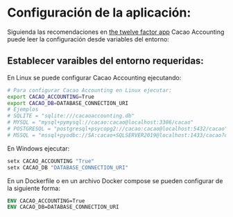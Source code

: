 # Configuración de la aplicación:

Siguienda las recomendaciones en [the twelve factor app](https://12factor.net/config) Cacao Accounting puede leer la configuración desde variables del entorno:

## Establecer varaibles del entorno requeridas:

En Linux se puede configurar Cacao Accounting ejecutando:
```bash
# Para configurar Cacao Accounting en Linux ejecutar:
export CACAO_ACCOUNTING=True
export CACAO_DB=DATABASE_CONNECTION_URI
# Ejemplos
# SQLITE = "sqlite:///cacaoaccounting.db"
# MYSQL = "mysql+pymysql://cacao:cacao@localhost:3306/cacao"
# POSTGRESQL = "postgresql+psycopg2://cacao:cacao@localhost:5432/cacao"
# MSSQL = "mssql+pyodbc://SA:cacao+SQLSERVER2019@localhost:1433/cacao?driver=ODBC+Driver+17+for+SQL+Server"
```

En Windows ejecutar:
```powershell
setx CACAO_ACCOUNTING "True"
setx CACAO_DB "DATABASE_CONNECTION_URI"
```

En un Dockerfile o en un archivo Docker compose se pueden configurar de la siguiente forma:
```dockerfile
ENV CACAO_ACCOUNTING=True
ENV CACAO_DB=DATABASE_CONNECTION_URI
```